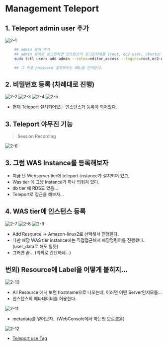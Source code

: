 # Management Teleport

## 1. Teleport admin user 추가

![2-1](../public/2-1.png)

```sh
    ## admin 유저 추가
    ## admin 유저로 로그인하면 인스턴스의 로그인자체를 (root, ec2-user, ubuntu) 로 진행할수 있게함
    sudo tctl users add admin --roles=editor,access --logins=root,ec2-user,ubuntu

    ## 그 이후 password 설정하라는 URL을 던져준다.
```

## 2. 비밀번호 등록 (차례대로 진행)

![2-2](../public/2-2.png)
![2-3](../public/2-3.png)
![2-4](../public/2-4.png)
![2-5](../public/2-5.png)

- 현재 Teleport 설치되어있는 인스턴스가 등록이 되어있다.

## 3. Teleport 야무진 기능

> Session Recording

![2-6](../public/2-6.png)

## 3. 그럼 WAS Instance를 등록해보자

- 지금 난 Webserver tier에 teleport-instance가 설치되어 있고,
- Was tier 에 그냥 Instance가 하나 띄워져 있다.
- db tier 에 RDS도 있음...
- Teleport로 접근을 해보자...

## 4. WAS tier에 인스턴스 등록

![2-7](../public/2-7.png)
![2-8](../public/2-8.png)
![2-9](../public/2-9.png)

- Add Resource -> Amazon-linux2로 선택해서 진행한다.
- 다만 해당 WAS tier instance에는 직접접근해서 해당명령어를 진행했다. (user_data로 해도 될듯)
- 그러면 끝... (의외로 간단하네...)

## 번외) Resource에 Label을 어떻게 붙히지...

![2-10](../public/2-10.png)

- All Resource 에서 보면 hostname으로 나오는데, 이러면 어떤 Server인지모름...
- 인스턴스의 메타데이터를 허용한다.

![2-11](../public/2-11.png)

- metadata를 넣어보자.. (WebConsole에서 하는법 모르겠음)

![2-12](../public/2-12.png)

- <a href="https://goteleport.com/docs/management/guides/ec2-tags/"> Teleport use Tag </a>
